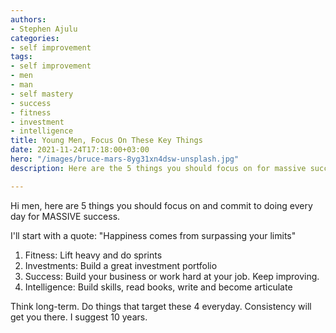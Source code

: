 ```yaml
---
authors:
- Stephen Ajulu
categories:
- self improvement
tags:
- self improvement
- men
- man
- self mastery
- success
- fitness
- investment
- intelligence
title: Young Men, Focus On These Key Things
date: 2021-11-24T17:18:00+03:00
hero: "/images/bruce-mars-8yg31xn4dsw-unsplash.jpg"
description: Here are the 5 things you should focus on for massive success and prosperity

---
```

Hi men, here are 5 things you should focus on and commit to doing every day for MASSIVE success.

I'll start with a quote: "Happiness comes from surpassing your limits"

1. Fitness: Lift heavy and do sprints
2. Investments: Build a great investment portfolio
3. Success: Build your business or work hard at your job. Keep improving.
4. Intelligence: Build skills, read books, write and become articulate

Think long-term. Do things that target these 4 everyday. Consistency will get you there. I suggest 10 years.